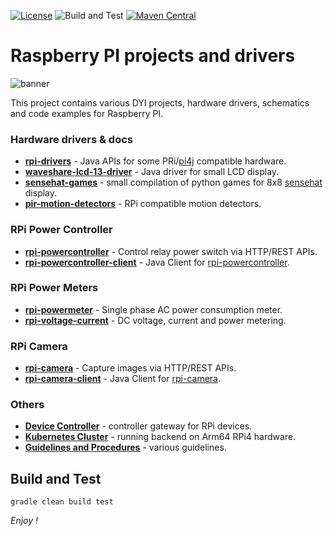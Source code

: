 [![License](https://img.shields.io/badge/License-Apache%202.0-blue.svg)](https://opensource.org/licenses/Apache-2.0)
![Build and Test](https://github.com/jveverka/rpi-projects/workflows/Build%20and%20Test/badge.svg)
[![Maven Central](https://img.shields.io/badge/maven%20central-release-green.svg)](https://search.maven.org/artifact/one.microproject.rpi/rpi-drivers)

# Raspberry PI projects and drivers

![banner](docs/graphics-banner.svg)

This project contains various DYI projects, hardware drivers, schematics and code examples for Raspberry PI.

### Hardware drivers & docs
* __[rpi-drivers](rpi-drivers)__ - Java APIs for some PRi/[pi4j](https://pi4j.com/) compatible hardware.
* __[waveshare-lcd-13-driver](waveshare-lcd-13-driver)__ - Java driver for small LCD display.
* __[sensehat-games](sensehat-games)__ - small compilation of python games for 8x8 [sensehat](https://www.raspberrypi.org/products/sense-hat/) display.
* __[pir-motion-detectors](pir-motion-detectors)__ - RPi compatible motion detectors.

### RPi Power Controller   
* __[rpi-powercontroller](rpi-powercontroller)__ - Control relay power switch via HTTP/REST APIs.
* __[rpi-powercontroller-client](rpi-powercontroller-client)__ - Java Client for [rpi-powercontroller](rpi-powercontroller).

### RPi Power Meters
* __[rpi-powermeter](rpi-powermeter)__ - Single phase AC power consumption meter.
* __[rpi-voltage-current](rpi-voltage-current)__ - DC voltage, current and power metering.

### RPi Camera
* __[rpi-camera](rpi-camera)__ - Capture images via HTTP/REST APIs. 
* __[rpi-camera-client](rpi-camera-client)__ - Java Client for [rpi-camera](rpi-camera).

### Others
* __[Device Controller](device-controller)__ - controller gateway for RPi devices.
* __[Kubernetes Cluster](k8s-cluster)__ - running backend on Arm64 RPi4 hardware.
* __[Guidelines and Procedures](guidelines-and-procedures)__ - various guidelines.

## Build and Test
``
gradle clean build test
``

*Enjoy !*

